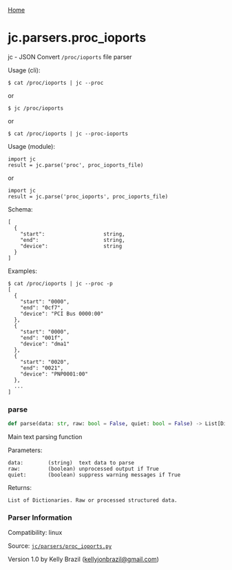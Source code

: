 [Home](https://kellyjonbrazil.github.io/jc/)
<a id="jc.parsers.proc_ioports"></a>

# jc.parsers.proc\_ioports

jc - JSON Convert `/proc/ioports` file parser

Usage (cli):

    $ cat /proc/ioports | jc --proc

or

    $ jc /proc/ioports

or

    $ cat /proc/ioports | jc --proc-ioports

Usage (module):

    import jc
    result = jc.parse('proc', proc_ioports_file)

or

    import jc
    result = jc.parse('proc_ioports', proc_ioports_file)

Schema:

    [
      {
        "start":                   string,
        "end":                     string,
        "device":                  string
      }
    ]

Examples:

    $ cat /proc/ioports | jc --proc -p
    [
      {
        "start": "0000",
        "end": "0cf7",
        "device": "PCI Bus 0000:00"
      },
      {
        "start": "0000",
        "end": "001f",
        "device": "dma1"
      },
      {
        "start": "0020",
        "end": "0021",
        "device": "PNP0001:00"
      },
      ...
    ]

<a id="jc.parsers.proc_ioports.parse"></a>

### parse

```python
def parse(data: str, raw: bool = False, quiet: bool = False) -> List[Dict]
```

Main text parsing function

Parameters:

    data:        (string)  text data to parse
    raw:         (boolean) unprocessed output if True
    quiet:       (boolean) suppress warning messages if True

Returns:

    List of Dictionaries. Raw or processed structured data.

### Parser Information
Compatibility:  linux

Source: [`jc/parsers/proc_ioports.py`](https://github.com/kellyjonbrazil/jc/blob/master/jc/parsers/proc_ioports.py)

Version 1.0 by Kelly Brazil (kellyjonbrazil@gmail.com)
